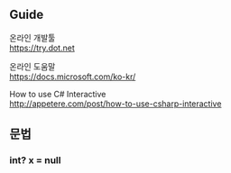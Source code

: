 ## Guide
온라인 개발툴   
https://try.dot.net   

온라인 도움말   
https://docs.microsoft.com/ko-kr/

How to use C# Interactive   
http://appetere.com/post/how-to-use-csharp-interactive   

## 문법
### int? x = null


